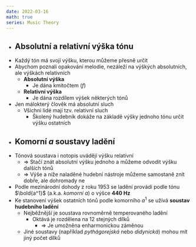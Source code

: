 ```yaml
---
date: 2022-03-16
math: true
series: Music Theory
---
```


- ## Absolutní a relativní výška tónu  
- Každý tón má svojí výšku, kterou můžeme přesně určit  
- Abychom poznali opakování melodie, nezáleží na výškých absolutních, ale výškách relativních  
  - **Absolutní výška**  
	- Je dána kmitočtem ($f$)  
  - **Relativní výška**  
	- Je dána rozdílem výšek některých tónů  
- Jen málokterý člověk má absolutní sluch  
  - Všichni lidé mají  tzv. relativní sluch  
	- Školený hudebník dokáže na základě výšky jednoho tónu určit výšku ostatních  
- ## Komorní _a_ soustavy ladění  
- Tónová soustava i notopis uvádějí výšku relativní  
  - => Stačí znát absolutní výšku jednoho a můžeme odvodit výšku dalších tónů  
  - => Výše a níže naladěné hudební nástroje můžeme samostaně znít dobře, ale dohromady ne  
- Podle mezinárodní dohody z roku 1953 se ladění provádí podle tónu $\bold{a^1}$ (a.k.a. _komorní a_) o výšce **440 Hz**  
- Ke stanovení výšek ostatních tónů podle komorního $a^1$ se užívá **soustav hudebního ladění**  
  - Nejběžnější je soustava rovnoměrně temperovaného ladění  
	- Oktává je rozdělena na 12 stejných dílků  
	  - => Je umožněna enharmonickou záměnou  
  - Jiné soustavy (například _pythágorejská_ nebo _didynická_) mohou mít jiný počet dílků  
